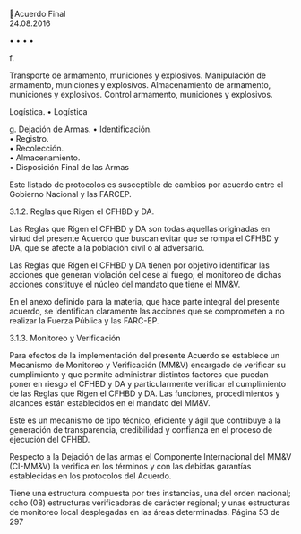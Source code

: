 Acuerdo Final  
24.08.2016  

•
•
•
•

 
f.
 

Transporte de armamento, municiones y explosivos. 
Manipulación de armamento, municiones y explosivos. 
Almacenamiento de armamento, municiones y explosivos. 
Control armamento, municiones y explosivos. 

Logística. 
• Logística 

g. Dejación de Armas. 
• Identificación.  
• Registro.  
• Recolección.  
• Almacenamiento.  
• Disposición Final de las Armas 

 
Este listado de protocolos es susceptible de cambios por acuerdo entre el Gobierno Nacional y las FARCEP.  
 
3.1.2. Reglas que Rigen el CFHBD y DA. 
 
Las Reglas que Rigen el CFHBD y DA son todas aquellas originadas en virtud del presente Acuerdo que 
buscan evitar que se rompa el CFHBD y DA, que se afecte a la población civil o al adversario.  
 
Las Reglas que Rigen el CFHBD y DA tienen por objetivo identificar las acciones que generan violación del 
cese al fuego; el monitoreo de dichas acciones constituye el núcleo del mandato que tiene el MM&V.  
 
En  el  anexo  definido  para  la  materia,  que  hace  parte  integral  del  presente  acuerdo,  se  identifican 
claramente las acciones que se comprometen a no realizar la Fuerza Pública y las FARC-EP. 
 
3.1.3. Monitoreo y Verificación 
 
Para  efectos  de  la  implementación  del  presente  Acuerdo  se  establece  un  Mecanismo  de  Monitoreo  y 
Verificación (MM&V) encargado de verificar su cumplimiento y que permite administrar distintos factores 
que puedan poner en riesgo el CFHBD y DA y particularmente verificar el cumplimiento de las Reglas que 
Rigen  el  CFHBD  y  DA.  Las  funciones,  procedimientos  y  alcances  están  establecidos  en  el  mandato  del 
MM&V. 
  
Este es un mecanismo de tipo técnico, eficiente y ágil que contribuye a la generación de transparencia, 
credibilidad y confianza en el proceso de ejecución del CFHBD.  
 
Respecto a la Dejación de las armas el Componente Internacional del MM&V (CI-MM&V) la verifica en los 
términos y con las debidas garantías establecidas en los protocolos del Acuerdo. 
 
Tiene  una  estructura  compuesta  por  tres  instancias,  una  del  orden  nacional;  ocho  (08)  estructuras 
verificadoras  de  carácter  regional;  y  unas  estructuras  de  monitoreo  local  desplegadas  en  las  áreas 
determinadas. 
Página 53 de 297 
 

